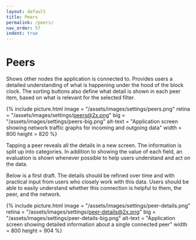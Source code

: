 ```yaml
---
layout: default
title: Peers
permalink: /peers/
nav_order: 57
indent: true
---
```


# Peers

Shows other nodes the application is connected to. Provides users a detailed understanding of what is happening under the hood of the block clock. The sorting buttons also define what detail is shown in each peer item, based on what is relevant for the selected filter.

{% include picture.html
	image = "/assets/images/settings/peers.png"
	retina = "/assets/images/settings/peers@2x.png"
	big = "/assets/images/settings/peers-big.png"
	alt-text = "Application screen showing network traffic graphs for incoming and outgoing data"
	width = 800
	height = 820
%}

Tapping a peer reveals all the details in a new screen. The information is split up into categories. In addition to showing the value of each field, an evaluation is shown whenever possible to help users understand and act on the data.

Below is a first draft. The details should be refined over time and with practical input from users who closely work with this data. Users should be able to easily understand whether this connection is helpful to them, the peer, and the network.

{% include picture.html
	image = "/assets/images/settings/peer-details.png"
	retina = "/assets/images/settings/peer-details@2x.png"
	big = "/assets/images/settings/peer-details-big.png"
	alt-text = "Application screen showing detailed information about a single connected peer"
	width = 800
	height = 904
%}
